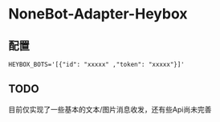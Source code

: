 # NoneBot-Adapter-Heybox

## 配置
```dotenv
HEYBOX_BOTS='[{"id": "xxxxx" ,"token": "xxxxx"}]'
```

## TODO
目前仅实现了一些基本的文本/图片消息收发，还有些Api尚未完善
